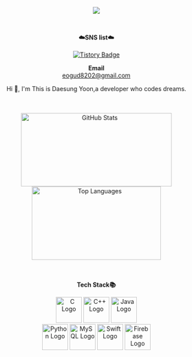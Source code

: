 <p align = "center">
  <img src="https://capsule-render.vercel.app/api?type=waving&color=FF5722&height=150&section=header&text=&fontSize=70" />
</p>
<br>

<p align="center">
  <strong>☁️SNS list☁️</strong><br><br>
  <a href="https://daesungstudy.tistory.com/" target="_blank">
    <img src="https://img.shields.io/badge/Tistory-FF5722?logo=tistory&logoColor=white" alt="Tistory Badge">
  </a>
</p>


<p align="center">
  <strong>Email</strong><br>
  <a href="mailto:eogud8202@gmail.com">eogud8202@gmail.com</a>
</p>

<p align="center">
  Hi 👋, I'm This is Daesung Yoon,a developer who codes dreams.
</p>
<br><br>

<div align="center">
  <a href="https://github.com/qockqock">
    <img src="https://github-readme-stats.vercel.app/api?username=Daesung&show_icons=true&theme=light" alt="GitHub Stats" width="350" height="170" />
    <img src="https://github-readme-stats.vercel.app/api/top-langs/?username=qockqock&layout=compact&theme=light" alt="Top Languages" width="300" height="170" />
  </a>
</div>

<br>
<br>


<p align="center"><Strong> Tech Stack📚</Strong><br>
</p>

<p align="center" display="inline-block">
 <img src="https://cdn.jsdelivr.net/gh/devicons/devicon/icons/c/c-original.svg" alt="C Logo" width="60" height="60"/>
  <img src="https://cdn.jsdelivr.net/gh/devicons/devicon/icons/cplusplus/cplusplus-original.svg" alt="C++ Logo" width="60" height="60"/>
  <img src="https://cdn.jsdelivr.net/gh/devicons/devicon/icons/java/java-original.svg" alt="Java Logo" width="60" height="60"/><br>
  <img src="https://cdn.jsdelivr.net/gh/devicons/devicon/icons/python/python-original.svg" alt="Python Logo" width="60" height="60"/>
  <img src="https://cdn.jsdelivr.net/gh/devicons/devicon/icons/mysql/mysql-original.svg" alt="MySQL Logo" width="60" height="60"/>
  <img src="https://cdn.jsdelivr.net/gh/devicons/devicon/icons/swift/swift-original.svg" alt="Swift Logo" width="60" height="60"/>
  <img src="https://cdn.jsdelivr.net/gh/devicons/devicon@latest/icons/firebase/firebase-original.svg" alt="Firebase Logo" width="60" height="60"/>


</p>
